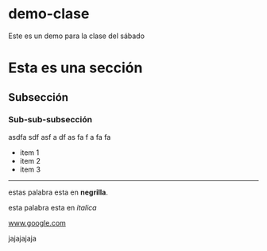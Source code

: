 # demo-clase
Este es un demo para la clase del sábado


# Esta es una sección

## Subsección

### Sub-sub-subsección

asdfa sdf
asf a 
  df
  as
  fa
   f
   a
   fa fa
 
 * item 1
 * item 2
 * item 3
 
 ---
 
 estas palabra esta en **negrilla**.
 
 esta palabra esta en *italica*
 
 www.google.com

jajajajaja
